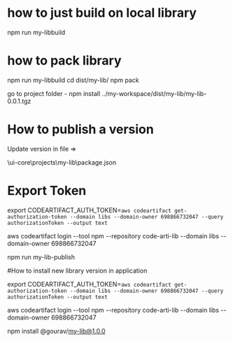 # how to just build on local library 

npm run my-libbuild


# how to pack library

npm run my-libbuild
cd dist/my-lib/
npm pack

go to project folder - 
npm install ../my-workspace/dist/my-lib/my-lib-0.0.1.tgz


# How to publish a version

Update version in file => 

\ui-core\projects\my-lib\package.json


# Export Token
export CODEARTIFACT_AUTH_TOKEN=`aws codeartifact get-authorization-token --domain libs --domain-owner 698866732047 --query authorizationToken --output text`

aws codeartifact login --tool npm --repository code-arti-lib --domain libs --domain-owner 698866732047


npm run my-lib-publish


#How to install new library version in application 

export CODEARTIFACT_AUTH_TOKEN=`aws codeartifact get-authorization-token --domain libs --domain-owner 698866732047 --query authorizationToken --output text`

aws codeartifact login --tool npm --repository code-arti-lib --domain libs --domain-owner 698866732047

npm install  @gourav/my-lib@1.0.0


